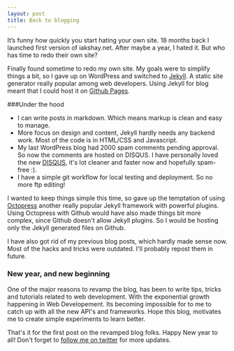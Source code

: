 ```yaml
---
layout: post
title: Back to blogging
---
```


It’s funny how quickly you start hating your own site. 18 months back I launched first version of iakshay.net. After maybe a year, I hated it. But who has time to redo their own site? 

Finally found sometime to redo my own site. My goals were to simplify things a bit, so I gave up on WordPress and switched to [Jekyll](http://jekyllrb.com). A static site generator really popular among web developers. Using Jekyll for blog meant that I could host it on [Github Pages](http://pages.github.com). 

###Under the hood
*	I can write posts in markdown. Which means markup is clean and easy to manage.
*	More focus on design and content, Jekyll hardly needs any backend work. Most of the code is in HTML/CSS and Javascript. 
*	My last WordPress blog had 2000 spam comments pending approval. So now the comments are hosted on DISQUS. I have personally loved the new [DISQUS](http://disqus.com), it's lot cleaner and faster now and hopefully spam-free :).
*	I have a simple git workflow for local testing and deployment. So no more ftp editing!

I wanted to keep things simple this time, so gave up the temptation of using [Octopress](http://octopress.org/) another really popular Jekyll framework with powerful plugins. Using Octopress with Github would have also made things bit more complex, since Github doesn't allow Jekyll plugins. So I would be hosting only the Jekyll generated files on Github.

I have also got rid of my previous blog posts, which hardly made sense now. Most of the hacks and tricks were outdated. I'll probably repost them in future. 

### New year, and new beginning
One of the major reasons to revamp the blog, has been to write tips, tricks and tutorials related to web development. With the exponential growth happening in Web Developement. Its becoming impossible for to me to catch up with all the new API's and frameworks. Hope this blog, motivates me to create simple experiments to learn better.

That's it for the first post on the revamped blog folks. Happy New year to all!
Don't forget to [follow me on twitter](http://twitter.com/akshayaurora) for more updates.
